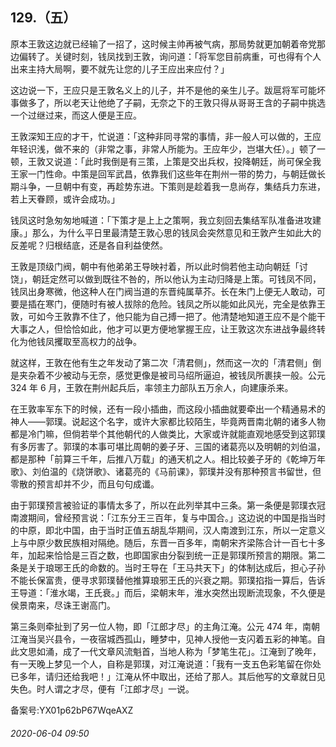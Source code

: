 ## 129.（五）
原本王敦这边就已经输了一招了，这时候主帅再被气病，那局势就更加朝着帝党那边偏转了。关键时刻，钱凤找到王敦，询问道：「将军您目前病重，可也得有个人出来主持大局啊，要不就先让您的儿子王应出来应付？」



这边说一下，王应只是王敦名义上的儿子，并不是他的亲生儿子。跋扈将军可能坏事做多了，所以老天让他绝了子嗣，无奈之下的王敦只得从哥哥王含的子嗣中挑选一个过继过来，而这人便是王应。



王敦深知王应的才干，忙说道：「这种非同寻常的事情，非一般人可以做的，王应年轻识浅，做不来的（非常之事，非常人所能为。王应年少，岂堪大任）。」顿了一顿，王敦又说道：「此时我倒是有三策，上策是交出兵权，投降朝廷，尚可保全我王家一门性命。中策是回军武昌，依靠我们这些年在荆州一带的势力，与朝廷做长期斗争，一旦朝中有变，再趁势东进。下策则是趁着我一息尚存，集结兵力东进，若上天眷顾，或许会成功。」



钱凤这时急匆匆地喊道：「下策才是上上之策啊，我立刻回去集结军队准备进攻建康。」那么，为什么平日里最清楚王敦心思的钱凤会突然意见和王敦产生如此大的反差呢？归根结底，还是各自利益使然。



王敦是顶级门阀，朝中有他弟弟王导映衬着，所以此时倘若他主动向朝廷「讨饶」，朝廷定然可以做到既往不咎的，所以他认为主动归降是上策。可钱凤不同，钱凤出身寒微，他这种人在门阀当道的东晋纯属草芥。长在朱门上便无人敢动，可要是插在寒门，便随时有被人拔除的危险。钱凤之所以能如此风光，完全是依靠王敦，可如今王敦靠不住了，他只能为自己搏一把了。他清楚地知道王应不是个能干大事之人，但恰恰如此，他才可以更方便地掌握王应，让王敦这次东进战争最终转化为他钱凤攫取至高权力的战争。



就这样，王敦在他有生之年发动了第二次「清君侧」，然而这一次的「清君侧」倒是夹杂着不少被动与无奈，感觉更像是被司马绍所逼迫，被钱凤所裹挟一般。公元 324 年 6 月，王敦在荆州起兵后，率领主力部队五万余人，向建康杀来。



在王敦率军东下的时候，还有一段小插曲，而这段小插曲就要牵出一个精通易术的神人——郭璞。说起这个名字，或许大家都比较陌生，毕竟两晋南北朝的诸多人物都是冷门嘛，但倘若举个其他朝代的人做类比，大家或许就能直观地感受到这郭璞有多厉害了。郭璞的本事可堪比周朝的姜子牙、三国的诸葛亮以及明朝的刘伯温，都是那种「前算三千年，后推八万载」的通天机之人。相比较姜子牙的《乾坤万年歌》、刘伯温的《烧饼歌》、诸葛亮的《马前课》，郭璞并没有那种预言书留世，但零散的预言却并不少，而且句句成谶。



由于郭璞预言被验证的事情太多了，所以在此列举其中三条。第一条便是郭璞衣冠南渡期间，曾经预言说：「江东分王三百年，复与中国合。」这边说的中国是指当时的中原，即北中国，由于当时正值五胡乱华期间，汉人南渡到江东，所以一定意义上与中原少数民族相对隔绝。随后，东晋一百多年，南朝宋齐梁陈合计一百七十多年，加起来恰恰是三百之数，也即国家由分裂到统一正是郭璞所预言的期限。第二条是关于琅琊王氏的命数的。当时王导在「王马共天下」的体制达成后，担心子孙不能长保富贵，便寻求郭璞替他推算琅邪王氏的兴衰之期。郭璞掐指一算后，告诉王导道：「淮水竭，王氏衰。」而后，梁朝末年，淮水突然出现断流现象，不久便是侯景南来，尽诛王谢高门。



第三条则牵扯到了另一位人物，即「江郎才尽」的主角江淹。公元 474 年，南朝江淹当吴兴县令，一夜宿城西孤山，睡梦中，见神人授他一支闪着五彩的神笔。自此文思如涌，成了一代文章风流魁首，当地人称为「梦笔生花」。江淹到了晚年，有一天晚上梦见一个人，自称是郭璞，对江淹说道：「我有一支五色彩笔留在你处已多年，请归还给我吧！」江淹从怀中取出，还给了那人。其后他写的文章就日见失色。时人谓之才尽，便有「江郎才尽」一说。



备案号:YX01p62bP67WqeAXZ


###### 2020-06-04 09:50
